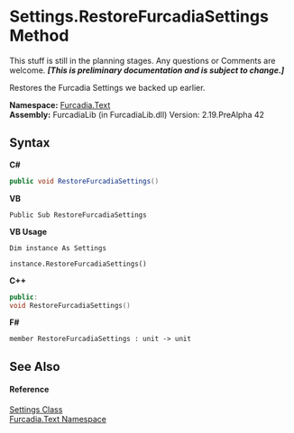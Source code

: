 # Settings.RestoreFurcadiaSettings Method 
This stuff is still in the planning stages. Any questions or Comments are welcome. _**\[This is preliminary documentation and is subject to change.\]**_

Restores the Furcadia Settings we backed up earlier.

**Namespace:**&nbsp;<a href="N_Furcadia_Text">Furcadia.Text</a><br />**Assembly:**&nbsp;FurcadiaLib (in FurcadiaLib.dll) Version: 2.19.PreAlpha 42

## Syntax

**C#**<br />
``` C#
public void RestoreFurcadiaSettings()
```

**VB**<br />
``` VB
Public Sub RestoreFurcadiaSettings
```

**VB Usage**<br />
``` VB Usage
Dim instance As Settings

instance.RestoreFurcadiaSettings()
```

**C++**<br />
``` C++
public:
void RestoreFurcadiaSettings()
```

**F#**<br />
``` F#
member RestoreFurcadiaSettings : unit -> unit 

```


## See Also


#### Reference
<a href="T_Furcadia_Text_Settings">Settings Class</a><br /><a href="N_Furcadia_Text">Furcadia.Text Namespace</a><br />